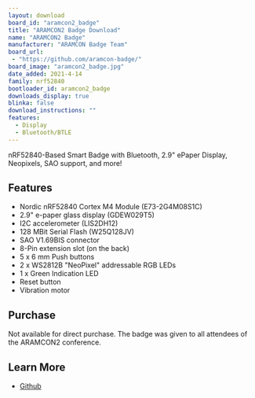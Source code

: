 ```yaml
---
layout: download
board_id: "aramcon2_badge"
title: "ARAMCON2 Badge Download"
name: "ARAMCON2 Badge"
manufacturer: "ARAMCON Badge Team"
board_url:
 - "https://github.com/aramcon-badge/"
board_image: "aramcon2_badge.jpg"
date_added: 2021-4-14
family: nrf52840
bootloader_id: aramcon2_badge
downloads_display: true
blinka: false
download_instructions: ""
features:
  - Display
  - Bluetooth/BTLE
---
```


nRF52840-Based Smart Badge with Bluetooth, 2.9" ePaper Display, Neopixels, SAO support, and more!

## Features

* Nordic nRF52840 Cortex M4 Module (E73-2G4M08S1C)
* 2.9" e-paper glass display (GDEW029T5)
* I2C accelerometer (LIS2DH12)
* 128 MBit Serial Flash (W25Q128JV)
* SAO V1.69BIS connector
* 8-Pin extension slot (on the back)
* 5 x 6 mm Push buttons
* 2 x WS2812B "NeoPixel" addressable RGB LEDs
* 1 x Green Indication LED
* Reset button
* Vibration motor

## Purchase

Not available for direct purchase. The badge was given to all attendees of the ARAMCON2 conference.

## Learn More

* [Github](https://github.com/aramcon-badge/)
